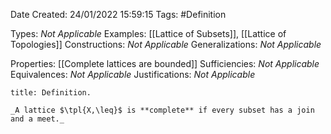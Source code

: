 <div class="topSpace"></div>

Date Created: 24/01/2022 15:59:15
Tags: #Definition

Types: _Not Applicable_
Examples: [[Lattice of Subsets]], [[Lattice of Topologies]]
Constructions: _Not Applicable_
Generalizations: _Not Applicable_

Properties: [[Complete lattices are bounded]]
Sufficiencies: _Not Applicable_
Equivalences: _Not Applicable_
Justifications: _Not Applicable_

``` ad-Definition
title: Definition.

_A lattice $\tpl{X,\leq}$ is **complete** if every subset has a join and a meet._

```
